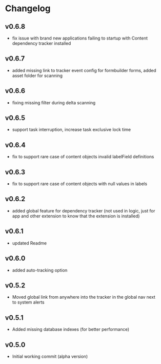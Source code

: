 # Changelog

## v0.6.8

* fix issue with brand new applications failing to startup with Content dependency tracker installed

## v0.6.7

* added missing link to tracker event config for formbuilder forms, added asset folder for scanning

## v0.6.6

* fixing missing filter during delta scanning

## v0.6.5

* support task interruption, increase task exclusive lock time

## v0.6.4

* fix to support rare case of content objects invalid labelField definitions

## v0.6.3

* fix to support rare case of content objects with null values in labels
## v0.6.2

* added global feature for dependency tracker (not used in logic, just for app and other extension to know that the extension is installed)

## v0.6.1

* updated Readme

## v0.6.0

* added auto-tracking option

## v0.5.2

* Moved global link from anywhere into the tracker in the global nav next to system alerts

## v0.5.1

* Added missing database indexes (for better performance)

## v0.5.0

* Initial working commit (alpha version)

